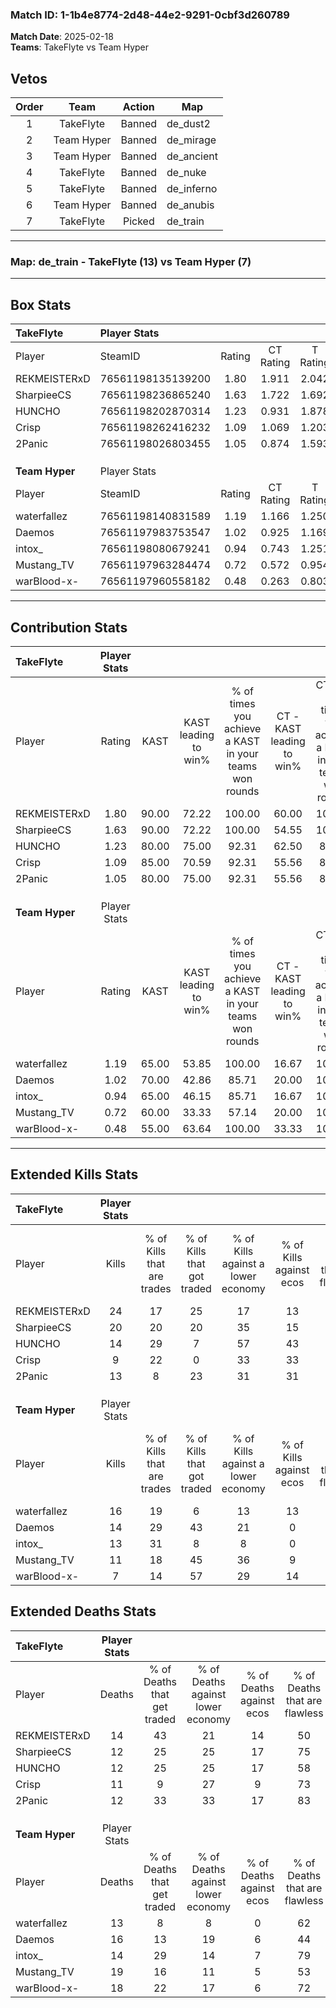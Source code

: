 ### Match ID: 1-1b4e8774-2d48-44e2-9291-0cbf3d260789  
**Match Date**: 2025-02-18  
**Teams**: TakeFlyte vs Team Hyper  

## Vetos  

| Order | Team | Action | Map |
| :---: | :--: | :----: | --- |
| 1 | TakeFlyte | Banned | de_dust2 |
| 2 | Team Hyper | Banned | de_mirage |
| 3 | Team Hyper | Banned | de_ancient |
| 4 | TakeFlyte | Banned | de_nuke |
| 5 | TakeFlyte | Banned | de_inferno |
| 6 | Team Hyper | Banned | de_anubis |
| 7 | TakeFlyte | Picked | de_train |

---  

### **Map**: de_train - TakeFlyte (13) vs Team Hyper (7)  
---  

## Box Stats  

| **TakeFlyte**  | Player Stats      |        |           |          |       |       |       |         |        |      |     |
| :- | :- | :-: | :-: | :-: | :-: | :-: | :-: | :-: | :-: | :-: | :-: |
| Player         | SteamID           | Rating | CT Rating | T Rating | KAST  |  ADR  | Kills | Assists | Deaths | K/D  | HS% |
| REKMEISTERxD   | 76561198135139200 |  1.80  |   1.911   |  2.042   | 90.00 | 121.4 |  24   |    6    |   14   | 1.71 | 54  |
| SharpieeCS     | 76561198236865240 |  1.63  |   1.722   |  1.692   | 90.00 | 102.3 |  20   |    8    |   12   | 1.67 | 55  |
| HUNCHO         | 76561198202870314 |  1.23  |   0.931   |  1.878   | 80.00 | 79.5  |  14   |    9    |   12   | 1.17 | 57  |
| Crisp          | 76561198262416232 |  1.09  |   1.069   |  1.203   | 85.00 | 77.3  |   9   |   14    |   11   | 0.82 | 22  |
| 2Panic         | 76561198026803455 |  1.05  |   0.874   |  1.593   | 80.00 | 50.8  |  13   |    1    |   12   | 1.08 | 61  |
|                |                   |        |           |          |       |       |       |         |        |      |     |
|                |                   |        |           |          |       |       |       |         |        |      |     |
|                |                   |        |           |          |       |       |       |         |        |      |     |
| **Team Hyper** | Player Stats      |        |           |          |       |       |       |         |        |      |     |
| Player         | SteamID           | Rating | CT Rating | T Rating | KAST  |  ADR  | Kills | Assists | Deaths | K/D  | HS% |
| waterfallez    | 76561198140831589 |  1.19  |   1.166   |  1.250   | 65.00 | 88.2  |  16   |    5    |   13   | 1.23 | 50  |
| Daemos         | 76561197983753547 |  1.02  |   0.925   |  1.169   | 70.00 | 78.6  |  14   |    3    |   16   | 0.88 | 57  |
| intox_         | 76561198080679241 |  0.94  |   0.743   |  1.251   | 65.00 | 62.0  |  13   |    3    |   14   | 0.93 | 38  |
| Mustang_TV     | 76561197963284474 |  0.72  |   0.572   |  0.954   | 60.00 | 71.3  |  11   |    5    |   19   | 0.58 | 72  |
| warBlood-x-    | 76561197960558182 |  0.48  |   0.263   |  0.803   | 55.00 | 49.4  |   7   |    7    |   18   | 0.39 | 42  |
---  

## Contribution Stats  

| **TakeFlyte**  | Player Stats |       |                      |                                                        |                           |                                                             |                          |                                                            |
| :- | :-: | :-: | :-: | :-: | :-: | :-: | :-: | :-: |
| Player         |    Rating    | KAST  | KAST leading to win% | % of times you achieve a KAST in your teams won rounds | CT - KAST leading to win% | CT - % of times you achieve a KAST in your teams won rounds | T - KAST leading to win% | T - % of times you achieve a KAST in your teams won rounds |
| REKMEISTERxD   |     1.80     | 90.00 |        72.22         |                         100.00                         |           60.00           |                           100.00                            |          87.50           |                           100.00                           |
| SharpieeCS     |     1.63     | 90.00 |        72.22         |                         100.00                         |           54.55           |                           100.00                            |          100.00          |                           100.00                           |
| HUNCHO         |     1.23     | 80.00 |        75.00         |                         92.31                          |           62.50           |                            83.33                            |          87.50           |                           100.00                           |
| Crisp          |     1.09     | 85.00 |        70.59         |                         92.31                          |           55.56           |                            83.33                            |          87.50           |                           100.00                           |
| 2Panic         |     1.05     | 80.00 |        75.00         |                         92.31                          |           55.56           |                            83.33                            |          100.00          |                           100.00                           |
|                |              |       |                      |                                                        |                           |                                                             |                          |                                                            |
|                |              |       |                      |                                                        |                           |                                                             |                          |                                                            |
|                |              |       |                      |                                                        |                           |                                                             |                          |                                                            |
| **Team Hyper** | Player Stats |       |                      |                                                        |                           |                                                             |                          |                                                            |
| Player         |    Rating    | KAST  | KAST leading to win% | % of times you achieve a KAST in your teams won rounds | CT - KAST leading to win% | CT - % of times you achieve a KAST in your teams won rounds | T - KAST leading to win% | T - % of times you achieve a KAST in your teams won rounds |
| waterfallez    |     1.19     | 65.00 |        53.85         |                         100.00                         |           16.67           |                           100.00                            |          85.71           |                           100.00                           |
| Daemos         |     1.02     | 70.00 |        42.86         |                         85.71                          |           20.00           |                           100.00                            |          55.56           |                           83.33                            |
| intox_         |     0.94     | 65.00 |        46.15         |                         85.71                          |           16.67           |                           100.00                            |          71.43           |                           83.33                            |
| Mustang_TV     |     0.72     | 60.00 |        33.33         |                         57.14                          |           20.00           |                           100.00                            |          42.86           |                           50.00                            |
| warBlood-x-    |     0.48     | 55.00 |        63.64         |                         100.00                         |           33.33           |                           100.00                            |          75.00           |                           100.00                           |
---  

## Extended Kills Stats  

| **TakeFlyte**  | Player Stats |                            |                            |                                    |                         |                              |                                 |                                       |                    |           |
| :- | :-: | :-: | :-: | :-: | :-: | :-: | :-: | :-: | :-: | :-: |
| Player         |    Kills     | % of Kills that are trades | % of Kills that got traded | % of Kills against a lower economy | % of Kills against ecos | % of Kills that are flawless | % of Kills that are close duels | % of Kills that are assisted by flash | Pistol Round Kills | AWP Kills |
| REKMEISTERxD   |      24      |             17             |             25             |                 17                 |           13            |              58              |                4                |                  25                   |         3          |     0     |
| SharpieeCS     |      20      |             20             |             20             |                 35                 |           15            |              60              |               10                |                   5                   |         5          |     0     |
| HUNCHO         |      14      |             29             |             7              |                 57                 |           43            |              71              |                0                |                   0                   |         0          |     0     |
| Crisp          |      9       |             22             |             0              |                 33                 |           33            |              78              |               11                |                  11                   |         0          |     3     |
| 2Panic         |      13      |             8              |             23             |                 31                 |           31            |              46              |                8                |                  15                   |         2          |     0     |
|                |              |                            |                            |                                    |                         |                              |                                 |                                       |                    |           |
|                |              |                            |                            |                                    |                         |                              |                                 |                                       |                    |           |
|                |              |                            |                            |                                    |                         |                              |                                 |                                       |                    |           |
| **Team Hyper** | Player Stats |                            |                            |                                    |                         |                              |                                 |                                       |                    |           |
| Player         |    Kills     | % of Kills that are trades | % of Kills that got traded | % of Kills against a lower economy | % of Kills against ecos | % of Kills that are flawless | % of Kills that are close duels | % of Kills that are assisted by flash | Pistol Round Kills | AWP Kills |
| waterfallez    |      16      |             19             |             6              |                 13                 |           13            |              69              |               13                |                   0                   |         0          |     0     |
| Daemos         |      14      |             29             |             43             |                 21                 |            0            |              79              |               14                |                   0                   |         3          |     0     |
| intox_         |      13      |             31             |             8              |                 8                  |            0            |              62              |                0                |                   0                   |         0          |     2     |
| Mustang_TV     |      11      |             18             |             45             |                 36                 |            9            |              64              |                9                |                   0                   |         2          |     0     |
| warBlood-x-    |      7       |             14             |             57             |                 29                 |           14            |              57              |                0                |                   0                   |         0          |     0     |
## Extended Deaths Stats  

| **TakeFlyte**  | Player Stats |                             |                                   |                          |                               |                            |                           |               |
| :- | :-: | :-: | :-: | :-: | :-: | :-: | :-: | :-: |
| Player         |    Deaths    | % of Deaths that get traded | % of Deaths against lower economy | % of Deaths against ecos | % of Deaths that are flawless | % of Deaths that are close | % of Deaths while blinded | Deaths to AWP |
| REKMEISTERxD   |      14      |             43              |                21                 |            14            |              50               |             14             |             0             |       1       |
| SharpieeCS     |      12      |             25              |                25                 |            17            |              75               |             0              |             0             |       0       |
| HUNCHO         |      12      |             25              |                25                 |            17            |              58               |             17             |             0             |       0       |
| Crisp          |      11      |              9              |                27                 |            9             |              73               |             9              |             0             |       0       |
| 2Panic         |      12      |             33              |                33                 |            17            |              83               |             0              |             0             |       1       |
|                |              |                             |                                   |                          |                               |                            |                           |               |
|                |              |                             |                                   |                          |                               |                            |                           |               |
|                |              |                             |                                   |                          |                               |                            |                           |               |
| **Team Hyper** | Player Stats |                             |                                   |                          |                               |                            |                           |               |
| Player         |    Deaths    | % of Deaths that get traded | % of Deaths against lower economy | % of Deaths against ecos | % of Deaths that are flawless | % of Deaths that are close | % of Deaths while blinded | Deaths to AWP |
| waterfallez    |      13      |              8              |                 8                 |            0             |              62               |             8              |            15             |       2       |
| Daemos         |      16      |             13              |                19                 |            6             |              44               |             13             |             6             |       0       |
| intox_         |      14      |             29              |                14                 |            7             |              79               |             7              |             0             |       1       |
| Mustang_TV     |      19      |             16              |                11                 |            5             |              53               |             0              |            26             |       0       |
| warBlood-x-    |      18      |             22              |                17                 |            6             |              72               |             6              |            11             |       0       |
